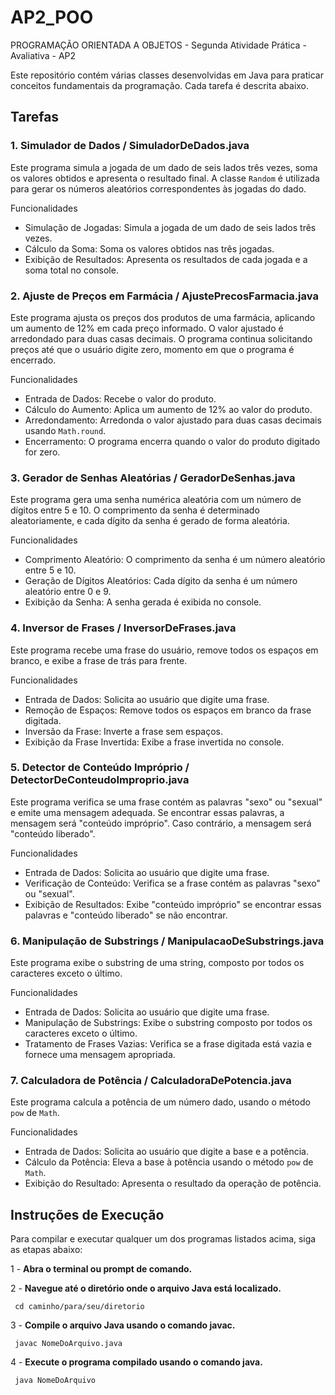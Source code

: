 # AP2_POO
PROGRAMAÇÃO ORIENTADA A OBJETOS - Segunda Atividade Prática - Avaliativa - AP2

Este repositório contém várias classes desenvolvidas em Java para praticar conceitos fundamentais da programação. Cada tarefa é descrita abaixo.

## Tarefas

### 1. Simulador de Dados / SimuladorDeDados.java
Este programa simula a jogada de um dado de seis lados três vezes, soma os valores obtidos e apresenta o resultado final. A classe `Random` é utilizada para gerar os números aleatórios correspondentes às jogadas do dado.

Funcionalidades
* Simulação de Jogadas: Simula a jogada de um dado de seis lados três vezes.
* Cálculo da Soma: Soma os valores obtidos nas três jogadas.
* Exibição de Resultados: Apresenta os resultados de cada jogada e a soma total no console.

### 2. Ajuste de Preços em Farmácia / AjustePrecosFarmacia.java
Este programa ajusta os preços dos produtos de uma farmácia, aplicando um aumento de 12% em cada preço informado. O valor ajustado é arredondado para duas casas decimais. O programa continua solicitando preços até que o usuário digite zero, momento em que o programa é encerrado.

 Funcionalidades
* Entrada de Dados: Recebe o valor do produto.
* Cálculo do Aumento: Aplica um aumento de 12% ao valor do produto.
* Arredondamento: Arredonda o valor ajustado para duas casas decimais usando `Math.round`.
* Encerramento: O programa encerra quando o valor do produto digitado for zero.

### 3. Gerador de Senhas Aleatórias / GeradorDeSenhas.java 
Este programa gera uma senha numérica aleatória com um número de dígitos entre 5 e 10. O comprimento da senha é determinado aleatoriamente, e cada dígito da senha é gerado de forma aleatória.

Funcionalidades
* Comprimento Aleatório: O comprimento da senha é um número aleatório entre 5 e 10.
* Geração de Dígitos Aleatórios: Cada dígito da senha é um número aleatório entre 0 e 9.
* Exibição da Senha: A senha gerada é exibida no console.

### 4. Inversor de Frases / InversorDeFrases.java
Este programa recebe uma frase do usuário, remove todos os espaços em branco, e exibe a frase de trás para frente.

Funcionalidades
* Entrada de Dados: Solicita ao usuário que digite uma frase.
* Remoção de Espaços: Remove todos os espaços em branco da frase digitada.
* Inversão da Frase: Inverte a frase sem espaços.
* Exibição da Frase Invertida: Exibe a frase invertida no console.

### 5. Detector de Conteúdo Impróprio / DetectorDeConteudoImproprio.java
Este programa verifica se uma frase contém as palavras "sexo" ou "sexual" e emite uma mensagem adequada. Se encontrar essas palavras, a mensagem será "conteúdo impróprio". Caso contrário, a mensagem será "conteúdo liberado".

Funcionalidades
* Entrada de Dados: Solicita ao usuário que digite uma frase.
* Verificação de Conteúdo: Verifica se a frase contém as palavras "sexo" ou "sexual".
* Exibição de Resultados: Exibe "conteúdo impróprio" se encontrar essas palavras e "conteúdo liberado" se não encontrar.

### 6. Manipulação de Substrings / ManipulacaoDeSubstrings.java
Este programa exibe o substring de uma string, composto por todos os caracteres exceto o último.

Funcionalidades
* Entrada de Dados: Solicita ao usuário que digite uma frase.
* Manipulação de Substrings: Exibe o substring composto por todos os caracteres exceto o último.
* Tratamento de Frases Vazias: Verifica se a frase digitada está vazia e fornece uma mensagem apropriada.

### 7. Calculadora de Potência / CalculadoraDePotencia.java
Este programa calcula a potência de um número dado, usando o método `pow` de `Math`.

Funcionalidades
* Entrada de Dados: Solicita ao usuário que digite a base e a potência.
* Cálculo da Potência: Eleva a base à potência usando o método `pow` de `Math`.
* Exibição do Resultado: Apresenta o resultado da operação de potência.

## Instruções de Execução

Para compilar e executar qualquer um dos programas listados acima, siga as etapas abaixo:

1 -  **Abra o terminal ou prompt de comando.**

2 -  **Navegue até o diretório onde o arquivo Java está localizado.**
  ````
   cd caminho/para/seu/diretorio
  ````

3 - **Compile o arquivo Java usando o comando javac.**
````
 javac NomeDoArquivo.java
````
    
4 - **Execute o programa compilado usando o comando java.**
````
 java NomeDoArquivo
````

